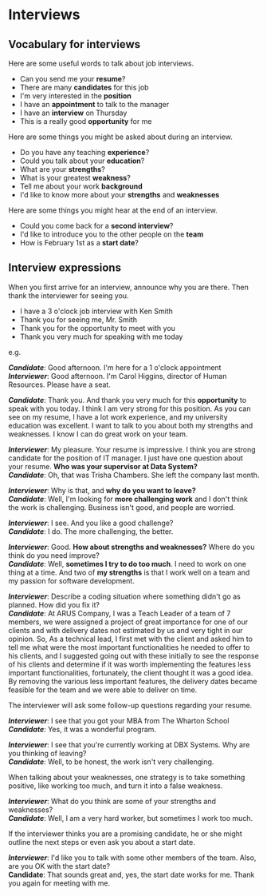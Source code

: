 
# Interviews

## Vocabulary for interviews

Here are some useful words to talk about job interviews.

 - Can you send me your  **resume**?
 - There are many  **candidates**  for this job
 - I'm very interested in the **position**
 - I have an  **appointment**  to talk to the manager
 - I have an  **interview**  on Thursday
 - This is a really good  **opportunity**  for me

Here are some things you might be asked about during an interview.

- Do you have any teaching  **experience**?
- Could you talk about your  **education**?
- What are your  **strengths**?
- What is your greatest  **weakness**?
- Tell me about your work  **background**
- I'd like to know more about your **strengths** and **weaknesses**

Here are some things you might hear at the end of an interview.

- Could you come back for a  **second interview**?
- I'd like to introduce you to the other people on the  **team**
- How is February 1st as a  **start date**?

## Interview expressions

When you first arrive for an interview, announce why you are there. Then thank the interviewer for seeing you.

- I have a 3 o'clock job interview with Ken Smith
- Thank you for seeing me, Mr. Smith
- Thank you for the opportunity to meet with you
- Thank you very much for speaking with me today

e.g.

***Candidate***: Good afternoon. I'm here for a 1 o'clock appointment\
***Interviewer***: Good afternoon. I'm Carol Higgins, director of Human Resources. Please have a seat.

***Candidate***: Thank you. And thank you very much for this **opportunity** to speak with you today. I think I am very strong for this position. As you can see on my resume, I have a lot work experience, and my university education was excellent. I want to talk to you about both my strengths and weaknesses. I know I can do great work on your team.

***Interviewer***: My pleasure. Your resume is impressive. I think you are strong candidate for the position of IT manager. I just have one question about your resume. **Who was your supervisor at Data System?**\
***Candidate***: Oh, that was Trisha Chambers. She left the company last month.

***Interviewer***: Why is that, and **why do you want to leave?**\
***Candidate***: Well, I'm looking for **more challenging work** and I don't think the work is challenging. Business isn't good, and people are worried.

***Interviewer***: I see. And you like a good challenge?\
***Candidate***: I do. The more challenging, the better.

***Interviewer***: Good. **How about strengths and weaknesses?** Where do you think do you need improve?\
***Candidate***: Well, **sometimes I try to do too much**. I need to work on one thing at a time. And two of **my strengths** is that I work well on a team and my passion for software development.

***Interviewer***: Describe a coding situation where something didn't go as planned. How did you fix it?\
***Candidate***: At ARUS Company, I was a Teach Leader of a team of 7 members, we were assigned a project of great importance for one of our clients and with delivery dates not estimated by us and very tight in our opinion. So, As a technical lead, I first met with the client and asked him to tell me what were the most important functionalities he needed to offer to his clients, and I suggested going out with these initially to see the response of his clients and determine if it was worth implementing the features less important functionalities, fortunately, the client thought it was a good idea. By removing the various less important features, the delivery dates became feasible for the team and we were able to deliver on time.

The interviewer will ask some follow-up questions regarding your resume.

***Interviewer***: I see that you got your MBA from The Wharton School\
***Candidate***: Yes, it was a wonderful program.

***Interviewer***: I see that you're currently working at DBX Systems. Why are you thinking of leaving?\
***Candidate***: Well, to be honest, the work isn't very challenging.

When talking about your weaknesses, one strategy is to take something positive, like working too much, and turn it into a false weakness.

***Interviewer***: What do you think are some of your strengths and weaknesses?\
***Candidate***: Well, I am a very hard worker, but sometimes I work too much.

If the interviewer thinks you are a promising candidate, he or she might outline the next steps or even ask you about a start date.

***Interviewer***: I'd like you to talk with some other members of the team. Also, are you OK with the start date?\
**Candidate**: That sounds great and, yes, the start date works for me. Thank you again for meeting with me.
